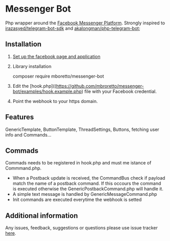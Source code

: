 # Messenger Bot
Php wrapper around the [Facebook Messenger Platform](https://developers.facebook.com/docs/messenger-platform).
Strongly inspired to [irazasyed/telegram-bot-sdk](https://github.com/irazasyed/telegram-bot-sdk) and 
[akalongman/php-telegram-bot](https://github.com/irazasyed/telegram-bot-sdk);

## Installation
1. [Set up the facebook page and application](https://developers.facebook.com/docs/messenger-platform/guides/setup)  

2. Library installation

    composer require mboretto/messenger-bot

3. Edit the [hook.php]((https://github.com/mbroretto/messenger-bot/examples/hook.example.php) file with your Facebook credential.

4. Point the webhook to your https domain.
## Features
GenericTemplate, ButtonTemplate, ThreadSettings, Buttons, fetching user info and Commands...  
## Commads
Commads needs to be registered in hook.php and must me istance of Commmand.php.
- When a Postback update is received, the CommandBus check if payload match the name of a postback command. If this occours the command is executed otherwise the GenericPostbackCommand.php will handle it.
- A simple text message is handled by GenericMessageCommand.php
- Init commands are executed everytime the webhook is setted

## Additional information
Any issues, feedback, suggestions or questions please use issue tracker [here](https://github.com/MBoretto/messenger-bot/issues).

